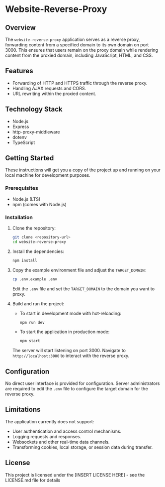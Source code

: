 # Website-Reverse-Proxy

## Overview

The `website-reverse-proxy` application serves as a reverse proxy, forwarding content from a specified domain to its own domain on port 3000. This ensures that users remain on the proxy domain while rendering content from the proxied domain, including JavaScript, HTML, and CSS.

## Features

- Forwarding of HTTP and HTTPS traffic through the reverse proxy.
- Handling AJAX requests and CORS.
- URL rewriting within the proxied content.

## Technology Stack

- Node.js
- Express
- http-proxy-middleware
- dotenv
- TypeScript

## Getting Started

These instructions will get you a copy of the project up and running on your local machine for development purposes.

### Prerequisites

- Node.js (LTS)
- npm (comes with Node.js)

### Installation

1. Clone the repository:

   ```bash
   git clone <repository-url>
   cd website-reverse-proxy
   ```

2. Install the dependencies:

   ```bash
   npm install
   ```

3. Copy the example environment file and adjust the `TARGET_DOMAIN`:

   ```bash
   cp .env.example .env
   ```

   Edit the `.env` file and set the `TARGET_DOMAIN` to the domain you want to proxy.

4. Build and run the project:

   - To start in development mode with hot-reloading:

     ```bash
     npm run dev
     ```

   - To start the application in production mode:

     ```bash
     npm start
     ```

   The server will start listening on port 3000. Navigate to `http://localhost:3000` to interact with the reverse proxy.

## Configuration

No direct user interface is provided for configuration. Server administrators are required to edit the `.env` file to configure the target domain for the reverse proxy.

## Limitations

The application currently does not support:

- User authentication and access control mechanisms.
- Logging requests and responses.
- Websockets and other real-time data channels.
- Transforming cookies, local storage, or session data during transfer.

## License

This project is licensed under the [INSERT LICENSE HERE] - see the LICENSE.md file for details
